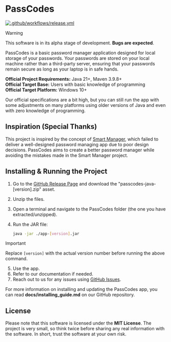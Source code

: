 # PassCodes

[![.github/workflows/release.yml](https://github.com/JeelDobariya38/PassCodes/actions/workflows/release.yml/badge.svg)](https://github.com/JeelDobariya38/PassCodes/actions/workflows/release.yml)

> [!WARNING]
> This software is in its alpha stage of development. **Bugs are expected**.

PassCodes is a basic password manager application designed for local storage of your passwords.
Your passwords are stored on your local machine rather than a third-party server, 
ensuring that your passwords remain secure as long as your laptop is in safe hands.

**Official Project Requirements:** Java 21+, Maven 3.9.8+  
**Official Target Base:** Users with basic knowledge of programming  
**Official Target Platform:** Windows 10+

Our official specifications are a bit high, 
but you can still run the app with some adjustments on many platforms using older versions of Java 
and even with zero knowledge of programming.

## Inspiration (Special Thanks)

This project is inspired by the concept of [Smart Manager](https://github.com/JeelDobariya38/Smart-Manager),
which failed to deliver a well-designed password managing app due to poor design decisions. 
PassCodes aims to create a better password manager while avoiding the mistakes made in the Smart Manager project.

## Installing & Running the Project

1. Go to the [GitHub Release Page](https://github.com/JeelDobariya38/PassCodes/releases) and download the "passcodes-java-[version].zip" asset.
2. Unzip the files.
3. Open a terminal and navigate to the PassCodes folder (the one you have extracted/unzipped).
4. Run the JAR file:

    ```bash
    java -jar ./app-[version].jar
    ```

> [!IMPORTANT] 
> Replace `[version]` with the actual version number before running the above command.

5. Use the app.
6. Refer to our documentation if needed.
7. Reach out to us for any issues using [GitHub Issues](https://github.com/JeelDobariya38/PassCodes/issues).

For more information on installing and updating the PassCodes app, 
you can read **docs/installing_guide.md** on our GitHub repository.

## License

Please note that this software is licensed under the **MIT License**. 
The project is very small, so think twice before sharing any real information with the software. 
In short, trust the software at your own risk.
